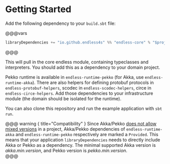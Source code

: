# Getting Started

Add the following dependency to your `build.sbt` file:

@@@vars
```scala
libraryDependencies += "io.github.endless4s" %% "endless-core" % "$project.version$"
```
@@@

This will pull in the core endless module, containing typeclasses and interpreters. You should add this as a dependency to your domain project.

Pekko runtime is available in `endless-runtime-pekko` (for Akka, use `endless-runtime-akka`). There are also helpers for defining protobuf protocols in `endless-protobuf-helpers`, scodec in `endless-scodec-helpers`, circe in `endless-circe-helpers`. Add those dependencies to your infrastructure module (the domain should be isolated for the runtime).

You can also clone this repository and run the example application with `sbt run`. 

@@@ warning { title="Compatibility" }
Since Akka/Pekko [does not allow mixed versions](https://doc.akka.io/docs/akka/current/common/binary-compatibility-rules.html#mixed-versioning-is-not-allowed) in a project, Akka/Pekko dependencies of `endless-runtime-akka` and `endless-runtime-pekko` respectively are marked a `Provided`. This means that your application `libraryDependencies` needs to directly include Akka or Pekko as a dependency. The minimal supported Akka version is $akka.min.version$, and Pekko version is $pekko.min.version$.  
@@@
